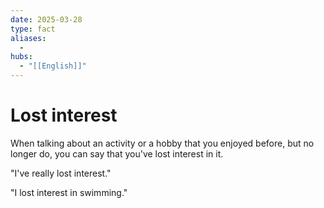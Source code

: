 ```yaml
---
date: 2025-03-28
type: fact
aliases:
  -
hubs:
  - "[[English]]"
---
```


# Lost interest

When talking about an activity or a hobby that you enjoyed before, but no longer do, you can say that you've lost interest in it.

"I've really lost interest."

"I lost interest in swimming."


